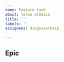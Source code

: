 ```yaml
---
name: Feature task
about: Tarea atómica
title: ''
labels: ''
assignees: diegosanchezp

---
```


## Epic
